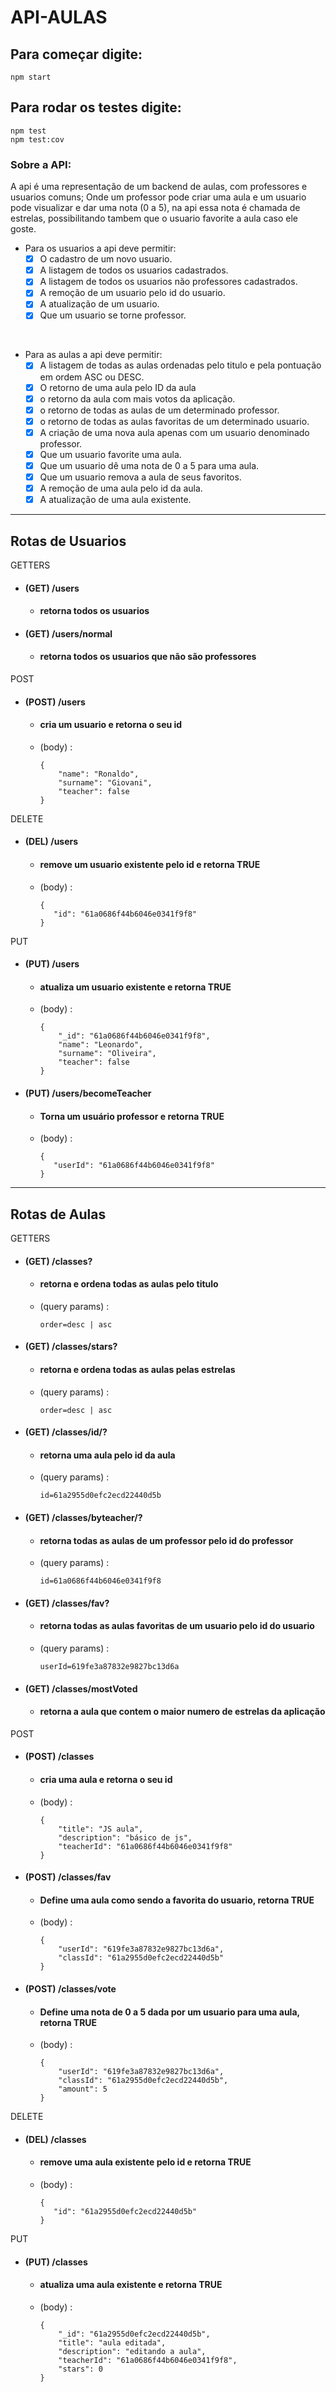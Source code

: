 # API-AULAS

## Para começar digite:
 ```
npm start
 ```

## Para rodar os testes digite:
 ```
npm test 
npm test:cov
 ```

### Sobre a API:

A api é uma representação de um backend de aulas, com professores e usuarios comuns; Onde um professor pode criar uma aula e um usuario pode visualizar e dar uma nota (0 a 5), na api essa nota é chamada de estrelas, possibilitando tambem que o usuario favorite a aula caso ele goste.

- Para os usuarios a api deve permitir:
    - [x] O cadastro de um novo usuario.
    - [x] A listagem de todos os usuarios cadastrados.
    - [x] A listagem de todos os usuarios não professores cadastrados.
    - [x] A remoção de um usuario pelo id do usuario.
    - [x] A atualização de um usuario.
    - [x] Que um usuario se torne professor.

<br>

- Para as aulas a api deve permitir: 
    - [x] A listagem de todas as aulas ordenadas pelo titulo e pela pontuação em ordem ASC ou DESC.
    - [x] O retorno de uma aula pelo ID da aula
    - [x] o retorno da aula com mais votos da aplicação.
    - [x] o retorno de todas as aulas de um determinado professor.
    - [x] o retorno de todas as aulas favoritas de um determinado usuario.
    - [x] A criação de uma nova aula apenas com um usuario denominado professor.
    - [x] Que um usuario favorite uma aula.
    - [x] Que um usuario dê uma nota de 0 a 5 para uma aula.
    - [x] Que um usuario remova a aula de seus favoritos.
    - [x] A remoção de uma aula pelo id da aula.
    - [x] A atualização de uma aula existente.

---

## Rotas de Usuarios

GETTERS

- #### **(GET) /users**
    - ####  retorna todos os usuarios

- #### **(GET) /users/normal**
    - #### retorna todos os usuarios que não são professores


POST

- #### **(POST) /users**
    - #### cria um usuario e retorna o seu id
    - (body) : 
        ``` 
        {
            "name": "Ronaldo",
            "surname": "Giovani",
            "teacher": false
        }
        ```
DELETE

- #### **(DEL) /users**
    - #### remove um usuario existente pelo id e retorna TRUE
    - (body) : 
         ``` 
        {
            "id": "61a0686f44b6046e0341f9f8"
        }
        ```
PUT

- #### **(PUT) /users**
    - #### atualiza um usuario existente e retorna TRUE
    - (body) : 
        ``` 
        {
            "_id": "61a0686f44b6046e0341f9f8",
            "name": "Leonardo",
            "surname": "Oliveira",
            "teacher": false
        }
        ```

- #### **(PUT) /users/becomeTeacher**
    - #### Torna um usuário professor e retorna TRUE
    - (body) : 
         ``` 
        {
            "userId": "61a0686f44b6046e0341f9f8"
        }
        ```

---

## Rotas de Aulas

GETTERS

- #### **(GET) /classes?**
    - ####  retorna e ordena todas as aulas pelo titulo
    - (query params) : 
        ``` 
       order=desc | asc
        ```

- #### **(GET) /classes/stars?**
    - ####  retorna e ordena todas as aulas pelas estrelas
    - (query params) : 
        ``` 
       order=desc | asc
        ```

- #### **(GET) /classes/id/?**
    - ####  retorna uma aula pelo id da aula
    - (query params) : 
        ``` 
       id=61a2955d0efc2ecd22440d5b
        ```

- #### **(GET) /classes/byteacher/?**
    - ####  retorna todas as aulas de um professor pelo id do professor
    - (query params) : 
        ``` 
       id=61a0686f44b6046e0341f9f8
        ```

- #### **(GET) /classes/fav?**
    - ####  retorna todas as aulas favoritas de um usuario pelo id do usuario
    - (query params) : 
        ``` 
       userId=619fe3a87832e9827bc13d6a
        ```

- #### **(GET) /classes/mostVoted**
    - ####  retorna a aula que contem o maior numero de estrelas da aplicação

POST

- #### **(POST) /classes**
    - #### cria uma aula e retorna o seu id
    - (body) : 
        ``` 
        {
            "title": "JS aula",
            "description": "básico de js",
            "teacherId": "61a0686f44b6046e0341f9f8"
        }
        ```

- #### **(POST) /classes/fav**
    - #### Define uma aula como sendo a favorita do usuario, retorna TRUE
    - (body) : 
        ``` 
        {
            "userId": "619fe3a87832e9827bc13d6a",
            "classId": "61a2955d0efc2ecd22440d5b"
        }
       ```

- #### **(POST) /classes/vote**
    - #### Define uma nota de 0 a 5 dada por um usuario para uma aula, retorna TRUE
    - (body) : 
        ``` 
        {
            "userId": "619fe3a87832e9827bc13d6a",
            "classId": "61a2955d0efc2ecd22440d5b",
            "amount": 5
        }
        ```

DELETE

- #### **(DEL) /classes**
    - #### remove uma aula existente pelo id e retorna TRUE
    - (body) : 
         ``` 
        {
            "id": "61a2955d0efc2ecd22440d5b"
        }
        ```


PUT

- #### **(PUT) /classes**
    - #### atualiza uma aula existente e retorna TRUE
    - (body) : 
        ``` 
        {
            "_id": "61a2955d0efc2ecd22440d5b",
            "title": "aula editada",
            "description": "editando a aula",
            "teacherId": "61a0686f44b6046e0341f9f8",
            "stars": 0
        }
        ```